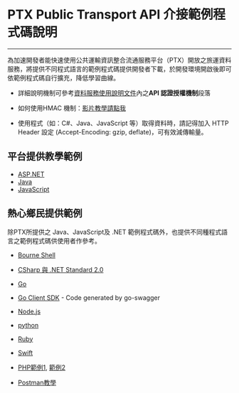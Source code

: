 # PTX Public Transport API 介接範例程式碼說明

---

為加速開發者能快速使用公共運輸資訊整合流通服務平台（PTX）開放之旅運資料服務，將提供不同程式語言的範例程式碼提供開發者下載，於開發環境開啟後即可依範例程式碼自行擴充，降低學習曲線。

- 詳細說明機制可參考[資料服務使用說明文件](https://gist.github.com/ptxmotc/383118204ecf7192bdf96bc0197bb981)內之**API 認證授權機制**段落

- 如何使用HMAC 機制：[影片教學請點我](https://www.youtube.com/watch?v=m6mjfnvfeZE&feature=youtu.be)

- 使用程式（如：C#、Java、JavaScript 等）取得資料時，請記得加入 HTTP Header 設定 (Accept-Encoding: gzip, deflate)，可有效減傳輸量。

## 平台提供教學範例

- [ASP.NET](https://github.com/ptxmotc/Sample-code/tree/master/ASP.NET)
- [Java](https://github.com/ptxmotc/Sample-code/tree/master/Java)
- [JavaScript](https://github.com/ptxmotc/Sample-code/tree/master/JavaScript)

## 熱心鄉民提供範例

除PTX所提供之 Java、JavaScript及 .NET 範例程式碼外，也提供不同種程式語言之範例程式碼供使用者作參考。

- [Bourne Shell](https://github.com/ptxmotc/Sample-code/tree/master/sh) 

- [CSharp 與 .NET Standard 2.0](https://github.com/txstudio/ptx-api-authorize-httpclient-sample)

- [Go](https://github.com/ptxmotc/Sample-code/tree/master/Golang)

- [Go Client SDK](https://github.com/minchao/go-ptx) - Code generated by go-swagger

- [Node.js](https://github.com/ptxmotc/Sample-code/tree/master/Node.js)

- [python](https://github.com/ptxmotc/Sample-code/tree/master/Python3)

- [Ruby](https://github.com/ptxmotc/Sample-code/tree/master/Ruby)

- [Swift](https://github.com/ptxmotc/Sample-code/tree/master/Swift)

- [PHP範例1](https://gist.github.com/banqhsia/e157a68f730785c0727481d57e5325e0),  [範例2](https://gist.github.com/ckhung/4558dec03460d34b431e78ce541f36ba)

- [Postman教學](https://israynotarray.com/other/20210928/2005731696/)
